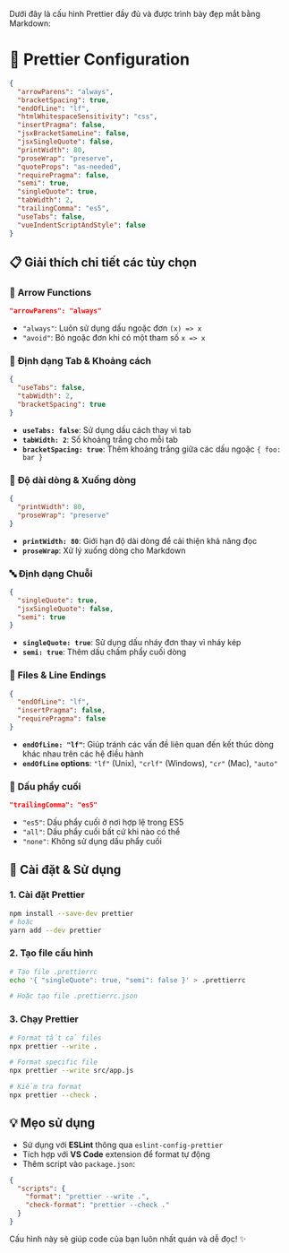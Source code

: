 Dưới đây là cấu hình Prettier đầy đủ và được trình bày đẹp mắt bằng Markdown:

# 🎨 Prettier Configuration

```json
{
  "arrowParens": "always",
  "bracketSpacing": true,
  "endOfLine": "lf",
  "htmlWhitespaceSensitivity": "css",
  "insertPragma": false,
  "jsxBracketSameLine": false,
  "jsxSingleQuote": false,
  "printWidth": 80,
  "proseWrap": "preserve",
  "quoteProps": "as-needed",
  "requirePragma": false,
  "semi": true,
  "singleQuote": true,
  "tabWidth": 2,
  "trailingComma": "es5",
  "useTabs": false,
  "vueIndentScriptAndStyle": false
}
```

## 📋 Giải thích chi tiết các tùy chọn

### 🏹 **Arrow Functions**

```json
"arrowParens": "always"
```

- `"always"`: Luôn sử dụng dấu ngoặc đơn `(x) => x`
- `"avoid"`: Bỏ ngoặc đơn khi có một tham số `x => x`

### 📐 **Định dạng Tab & Khoảng cách**

```json
{
  "useTabs": false,
  "tabWidth": 2,
  "bracketSpacing": true
}
```

- **`useTabs: false`**: Sử dụng dấu cách thay vì tab
- **`tabWidth: 2`**: Số khoảng trắng cho mỗi tab
- **`bracketSpacing: true`**: Thêm khoảng trắng giữa các dấu ngoặc `{ foo: bar }`

### 📏 **Độ dài dòng & Xuống dòng**

```json
{
  "printWidth": 80,
  "proseWrap": "preserve"
}
```

- **`printWidth: 80`**: Giới hạn độ dài dòng để cải thiện khả năng đọc
- **`proseWrap`**: Xử lý xuống dòng cho Markdown

### 🔤 **Định dạng Chuỗi**

```json
{
  "singleQuote": true,
  "jsxSingleQuote": false,
  "semi": true
}
```

- **`singleQuote: true`**: Sử dụng dấu nháy đơn thay vì nháy kép
- **`semi: true`**: Thêm dấu chấm phẩy cuối dòng

### 📁 **Files & Line Endings**

```json
{
  "endOfLine": "lf",
  "insertPragma": false,
  "requirePragma": false
}
```

- **`endOfLine: "lf"`**: Giúp tránh các vấn đề liên quan đến kết thúc dòng khác nhau trên các hệ điều hành
- **`endOfLine` options**: `"lf"` (Unix), `"crlf"` (Windows), `"cr"` (Mac), `"auto"`

### 🔄 **Dấu phẩy cuối**

```json
"trailingComma": "es5"
```

- `"es5"`: Dấu phẩy cuối ở nơi hợp lệ trong ES5
- `"all"`: Dấu phẩy cuối bất cứ khi nào có thể
- `"none"`: Không sử dụng dấu phẩy cuối

## 🚀 **Cài đặt & Sử dụng**

### 1. Cài đặt Prettier

```bash
npm install --save-dev prettier
# hoặc
yarn add --dev prettier
```

### 2. Tạo file cấu hình

```bash
# Tạo file .prettierrc
echo '{ "singleQuote": true, "semi": false }' > .prettierrc

# Hoặc tạo file .prettierrc.json
```

### 3. Chạy Prettier

```bash
# Format tất cả files
npx prettier --write .

# Format specific file
npx prettier --write src/app.js

# Kiểm tra format
npx prettier --check .
```

## 💡 **Mẹo sử dụng**

- Sử dụng với **ESLint** thông qua `eslint-config-prettier`
- Tích hợp với **VS Code** extension để format tự động
- Thêm script vào `package.json`:

```json
{
  "scripts": {
    "format": "prettier --write .",
    "check-format": "prettier --check ."
  }
}
```

Cấu hình này sẽ giúp code của bạn luôn nhất quán và dễ đọc! ✨
